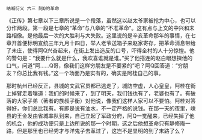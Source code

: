     呐喊衍义 六三 阿Q的革命 

   《正传》第七章以下三章所说是一个段落，虽然这以赵太爷家被抢为中心，也可以分作两段。第一段是七章的“革命”与八章的“不准革命”。这有点与上文的中兴和末路相像。是他最后一次的大胜利与大失败。这里说的是辛亥革命那年的事情，在七章开首便标明宣统三年九月十四日，举人老爷送箱子来赵家寄存，把革命消息带给了未庄，使得阿Q兴奋起来，在街上发出造反的口号，吓得全村的人十分惊惶。他的警句是：“我要什么就是什么，我欢喜谁就是谁。”买了他搭连的赵白眼想探他的口气，问道“阿……Q哥，像我们这样穷朋友是不要紧的”吧？阿Q回答道：“穷朋友？你总比我有钱。”这一个场面乃是实有的，确实是阿桂自己的事。

   那时杭州已经反正，县城的文武官员都已逃走了，城防空虚，人心皇皇，阿桂在街上掉臂走着嚷道：我们的时候来了，到了明天，我们钱也有了，老婆也有了。有破落的大家子弟（著者的族叔子衡）对他说，像我们这样人家可以不要怕。阿桂对答得好，你们总比我有。有即是说有油水，不一定严格的说钱。在那一天的夜里，嵊县的王金发由省城率队到来，自己立起了军政分府，阿Q一觉醒来，已经失掉了他的机会，他的成功便只是上边所说的那一个时期，这之后他想革命只有静修庵一路，但是那里也已经秀才与洋鬼子去革过了，这岂不是显明的到了末路了么？


